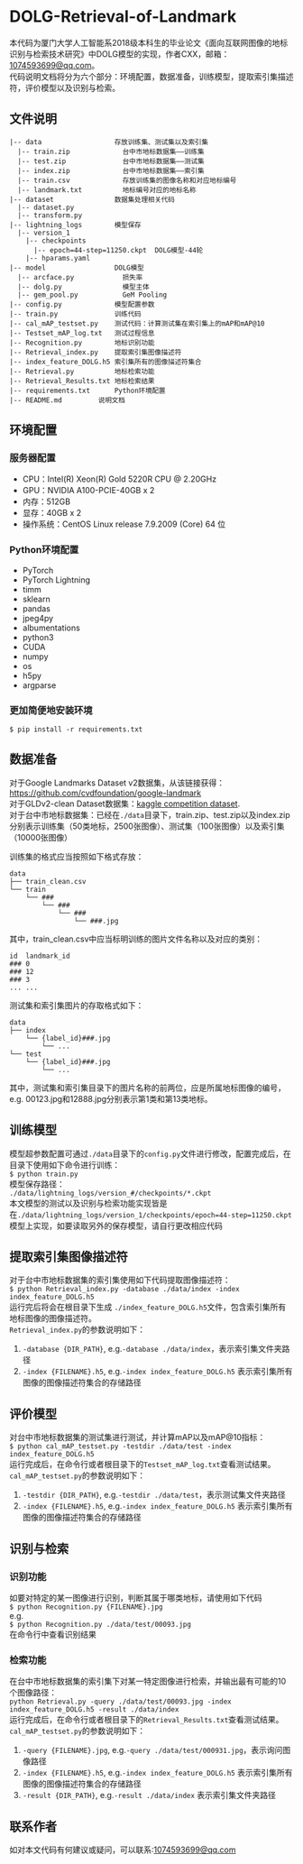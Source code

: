 # DOLG-Retrieval-of-Landmark
  本代码为厦门大学人工智能系2018级本科生的毕业论文《面向互联网图像的地标识别与检索技术研究》中DOLG模型的实现，作者CXX，邮箱：1074593699@qq.com。  
  代码说明文档将分为六个部分：环境配置，数据准备，训练模型，提取索引集描述符，评价模型以及识别与检索。
## 文件说明
```angular2html
|-- data                  存放训练集、测试集以及索引集
  |-- train.zip             台中市地标数据集——训练集
  |-- test.zip              台中市地标数据集——测试集
  |-- index.zip             台中市地标数据集——索引集
  |-- train.csv             存放训练集的图像名称和对应地标编号
  |-- landmark.txt          地标编号对应的地标名称
|-- dataset               数据集处理相关代码
  |-- dataset.py
  |-- transform.py
|-- lightning_logs        模型保存
  |-- version_1
    |-- checkpoints
      |-- epoch=44-step=11250.ckpt  DOLG模型-44轮
    |-- hparams.yaml
|-- model                 DOLG模型
  |-- arcface.py            损失率
  |-- dolg.py               模型主体
  |-- gem_pool.py           GeM Pooling
|-- config.py             模型配置参数
|-- train.py              训练代码
|-- cal_mAP_testset.py    测试代码：计算测试集在索引集上的mAP和mAP@10
|-- Testset_mAP_log.txt   测试过程信息
|-- Recognition.py        地标识别功能
|-- Retrieval_index.py    提取索引集图像描述符
|-- index_feature_DOLG.h5 索引集所有的图像描述符集合
|-- Retrieval.py          地标检索功能
|-- Retrieval_Results.txt 地标检索结果
|-- requirements.txt	  Python环境配置
|-- README.md		  说明文档
```
## 环境配置
### 服务器配置
- CPU：Intel(R) Xeon(R) Gold 5220R CPU @ 2.20GHz
- GPU：NVIDIA A100-PCIE-40GB x 2
- 内存：512GB
- 显存：40GB x 2
- 操作系统：CentOS Linux release 7.9.2009 (Core) 64 位
### Python环境配置
+ PyTorch
+ PyTorch Lightning
+ timm
+ sklearn
+ pandas
+ jpeg4py
+ albumentations
+ python3
+ CUDA
+ numpy
+ os
+ h5py
+ argparse
### 更加简便地安装环境
	$ pip install -r requirements.txt
## 数据准备
对于Google Landmarks Dataset v2数据集，从该链接获得：https://github.com/cvdfoundation/google-landmark  
对于GLDv2-clean Dataset数据集：[kaggle competition dataset](https://www.kaggle.com/c/landmark-retrieval-2021).  
对于台中市地标数据集：已经在```./data```目录下，train.zip、test.zip以及index.zip分别表示训练集（50类地标，2500张图像）、测试集（100张图像）以及索引集（10000张图像）

训练集的格式应当按照如下格式存放：  
```
data
├── train_clean.csv
└── train
    └── ###
        └── ###
            └── ###
                └── ###.jpg
```
其中，train_clean.csv中应当标明训练的图片文件名称以及对应的类别：
```
id	landmark_id
###	0
###	12
###	3
...	...
```  
测试集和索引集图片的存取格式如下：
```
data
├── index
    └── {label_id}###.jpg
		└── ...
└── test
    └── {label_id}###.jpg
		└── ...
```  
其中，测试集和索引集目录下的图片名称的前两位，应是所属地标图像的编号，  
e.g. 00123.jpg和12888.jpg分别表示第1类和第13类地标。
## 训练模型
模型超参数配置可通过```./data```目录下的```config.py```文件进行修改，配置完成后，在目录下使用如下命令进行训练：  
	```
	$ python train.py
	```  
模型保存路径：  
	```
	./data/lightning_logs/version_#/checkpoints/*.ckpt
	```  
本文模型的测试以及识别与检索功能实现皆是在```./data/lightning_logs/version_1/checkpoints/epoch=44-step=11250.ckpt```模型上实现，如要读取另外的保存模型，请自行更改相应代码
## 提取索引集图像描述符
对于台中市地标数据集的索引集使用如下代码提取图像描述符：  
	```
	$ python Retrieval_index.py -database ./data/index -index index_feature_DOLG.h5
	```  
运行完后将会在根目录下生成	```./index_feature_DOLG.h5```文件，包含索引集所有地标图像的图像描述符。  
```Retrieval_index.py```的参数说明如下：  
1. ```-database {DIR_PATH}```, e.g.```-database ./data/index```，表示索引集文件夹路径
2. ```-index {FILENAME}.h5```, e.g.```-index index_feature_DOLG.h5``` 表示索引集所有图像的图像描述符集合的存储路径
## 评价模型
对台中市地标数据集的测试集进行测试，并计算mAP以及mAP@10指标：  
	```
	$ python cal_mAP_testset.py -testdir ./data/test -index index_feature_DOLG.h5
	```  
运行完成后，在命令行或者根目录下的```Testset_mAP_log.txt```查看测试结果。
```cal_mAP_testset.py```的参数说明如下：  
1. ```-testdir {DIR_PATH}```, e.g.```-testdir ./data/test```，表示测试集文件夹路径
2. ```-index {FILENAME}.h5```, e.g.```-index index_feature_DOLG.h5``` 表示索引集所有图像的图像描述符集合的存储路径
## 识别与检索
### 识别功能
如要对特定的某一图像进行识别，判断其属于哪类地标，请使用如下代码  
	```
	$ python Recognition.py {FILENAME}.jpg
	```  
e.g.  
	```
	$ python Recognition.py ./data/test/00093.jpg
	```  
在命令行中查看识别结果
### 检索功能
在台中市地标数据集的索引集下对某一特定图像进行检索，并输出最有可能的10个图像路径：  
	```
	python Retrieval.py -query ./data/test/00093.jpg -index index_feature_DOLG.h5 -result ./data/index
	```  
运行完成后，在命令行或者根目录下的```Retrieval_Results.txt```查看测试结果。
```cal_mAP_testset.py```的参数说明如下：  
1. ```-query {FILENAME}.jpg```, e.g.```-query ./data/test/000931.jpg```，表示询问图像路径
2. ```-index {FILENAME}.h5```, e.g.```-index index_feature_DOLG.h5``` 表示索引集所有图像的图像描述符集合的存储路径
3. ```-result {DIR_PATH}```, e.g.```-result ./data/index``` 表示索引集文件夹路径
## 联系作者
如对本文代码有何建议或疑问，可以联系:1074593699@qq.com
